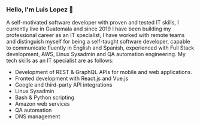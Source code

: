 ### Hello, I'm Luis Lopez 👋

A self-motivated software developer with proven and tested IT skills, I currently live in Guatemala and since 2019 I have been building my professional career as an IT specialist, I have worked with remote teams and distinguish myself for being a self-taught software developer, capable to communicate fluently in English and Spanish, experienced with Full Stack development, AWS, Linux Sysadmin and QA automation engineering. My tech skills as an IT specialist are as follows:

* Development of REST & GraphQL APIs for mobile and web applications.
* Fronted development with React.js and Vue.js
* Google and third-party API integrations
* Linux Sysadmin
* Bash & Python scripting
* Amazon web services
* QA automation
* DNS management

<!--
**Luis-Rene-Lopez/Luis-Rene-Lopez** is a ✨ _special_ ✨ repository because its `README.md` (this file) appears on your GitHub profile.

Here are some ideas to get you started:

- 🔭 I’m currently working on ...
- 🌱 I’m currently learning ...
- 👯 I’m looking to collaborate on ...
- 🤔 I’m looking for help with ...
- 💬 Ask me about ...
- 📫 How to reach me: ...
- 😄 Pronouns: ...
- ⚡ Fun fact: ...
-->
